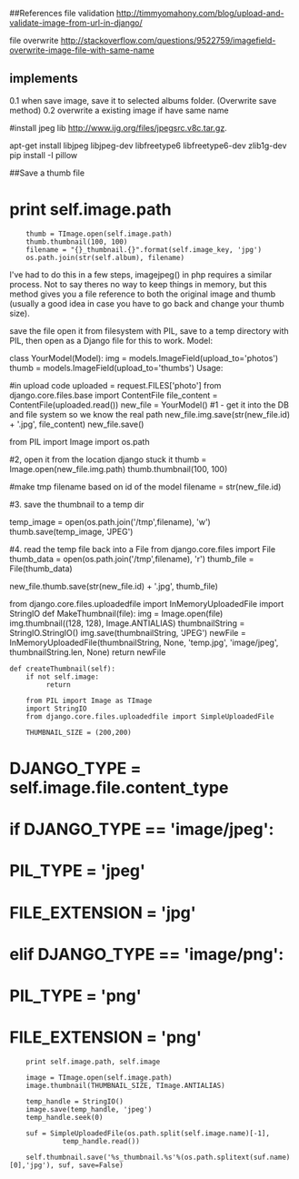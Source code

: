 ##References
file validation
http://timmyomahony.com/blog/upload-and-validate-image-from-url-in-django/

file overwrite
http://stackoverflow.com/questions/9522759/imagefield-overwrite-image-file-with-same-name


## implements
0.1 when save image, save it to selected albums folder. (Overwrite save method)
0.2 overwrite a existing image if have same name

#install jpeg lib
http://www.ijg.org/files/jpegsrc.v8c.tar.gz.

apt-get install libjpeg libjpeg-dev libfreetype6 libfreetype6-dev zlib1g-dev
pip install -I pillow

##Save a thumb file

#         print self.image.path
        thumb = TImage.open(self.image.path)
        thumb.thumbnail(100, 100)
        filename = "{}_thumbnail.{}".format(self.image_key, 'jpg')
        os.path.join(str(self.album), filename)
        
        
I've had to do this in a few steps, imagejpeg() in php requires a similar process. Not to say theres no way to keep things in memory, but this method gives you a file reference to both the original image and thumb (usually a good idea in case you have to go back and change your thumb size).

save the file
open it from filesystem with PIL,
save to a temp directory with PIL,
then open as a Django file for this to work.
Model:

class YourModel(Model):
    img = models.ImageField(upload_to='photos')
    thumb = models.ImageField(upload_to='thumbs')
Usage:

#in upload code
uploaded = request.FILES['photo']
from django.core.files.base import ContentFile
file_content = ContentFile(uploaded.read())
new_file = YourModel() 
#1 - get it into the DB and file system so we know the real path
new_file.img.save(str(new_file.id) + '.jpg', file_content)
new_file.save()

from PIL import Image
import os.path

#2, open it from the location django stuck it
thumb = Image.open(new_file.img.path)
thumb.thumbnail(100, 100)

#make tmp filename based on id of the model
filename = str(new_file.id)

#3. save the thumbnail to a temp dir

temp_image = open(os.path.join('/tmp',filename), 'w')
thumb.save(temp_image, 'JPEG')

#4. read the temp file back into a File
from django.core.files import File
thumb_data = open(os.path.join('/tmp',filename), 'r')
thumb_file = File(thumb_data)

new_file.thumb.save(str(new_file.id) + '.jpg', thumb_file)



from django.core.files.uploadedfile import InMemoryUploadedFile
import StringIO
def MakeThumbnail(file):
    img = Image.open(file)
    img.thumbnail((128, 128), Image.ANTIALIAS)
    thumbnailString = StringIO.StringIO()
    img.save(thumbnailString, 'JPEG')
    newFile = InMemoryUploadedFile(thumbnailString, None, 'temp.jpg', 'image/jpeg', thumbnailString.len, None)
    return newFile
    
    def createThumbnail(self):
        if not self.image:
             return
        
        from PIL import Image as TImage
        import StringIO
        from django.core.files.uploadedfile import SimpleUploadedFile
        
        THUMBNAIL_SIZE = (200,200)
        
#         DJANGO_TYPE = self.image.file.content_type
#   
#         if DJANGO_TYPE == 'image/jpeg':
#             PIL_TYPE = 'jpeg'
#             FILE_EXTENSION = 'jpg'
#         elif DJANGO_TYPE == 'image/png':
#             PIL_TYPE = 'png'
#             FILE_EXTENSION = 'png'
             
        print self.image.path, self.image
        
        image = TImage.open(self.image.path)
        image.thumbnail(THUMBNAIL_SIZE, TImage.ANTIALIAS)
         
        temp_handle = StringIO()
        image.save(temp_handle, 'jpeg')
        temp_handle.seek(0)
     
        suf = SimpleUploadedFile(os.path.split(self.image.name)[-1],
                 temp_handle.read())
        
        self.thumbnail.save('%s_thumbnail.%s'%(os.path.splitext(suf.name)[0],'jpg'), suf, save=False)
        
        